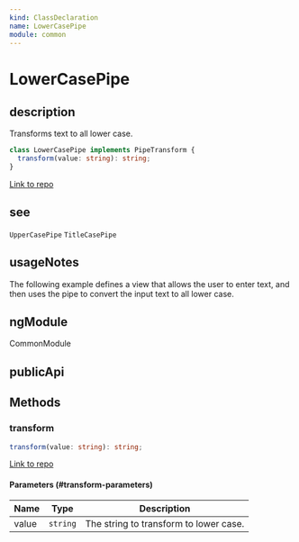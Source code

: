 ```yaml
---
kind: ClassDeclaration
name: LowerCasePipe
module: common
---
```


# LowerCasePipe

## description

Transforms text to all lower case.

```ts
class LowerCasePipe implements PipeTransform {
  transform(value: string): string;
}
```

[Link to repo](https://github.com/timdeschryver/angular/blob/master/packages/common/src/pipes/case_conversion_pipes.ts#L27-L39)

## see

`UpperCasePipe`
`TitleCasePipe`

## usageNotes

The following example defines a view that allows the user to enter
text, and then uses the pipe to convert the input text to all lower case.

<code-example path="common/pipes/ts/lowerupper_pipe.ts" region='LowerUpperPipe'></code-example>

## ngModule

CommonModule

## publicApi

## Methods

### transform

```ts
transform(value: string): string;
```

[Link to repo](https://github.com/timdeschryver/angular/blob/master/packages/common/src/pipes/case_conversion_pipes.ts#L32-L38)

#### Parameters (#transform-parameters)

| Name  | Type     | Description                            |
| ----- | -------- | -------------------------------------- |
| value | `string` | The string to transform to lower case. |

